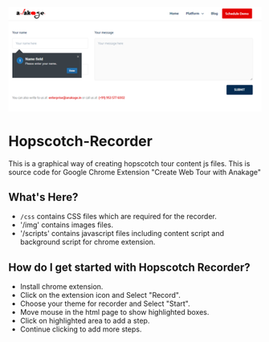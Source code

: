 ![Hopscotch-Recorder](/img/tour_demo.PNG)

# Hopscotch-Recorder
This is a graphical way of creating hopscotch tour content js files. This is source code for Google Chrome Extension "Create Web Tour with Anakage"

What's Here?
------------
- `/css` contains CSS files which are required for the recorder.
- '/img' contains images files.
- '/scripts' contains javascript files including content script and background script for chrome extension. 

How do I get started with Hopscotch Recorder?
------------------------------------
- Install chrome extension. 
- Click on the extension icon and Select "Record".
- Choose your theme for recorder and Select "Start".
- Move mouse in the html page to show highlighted boxes.
- Click on highlighted area to add a step.
- Continue clicking to add more steps.
